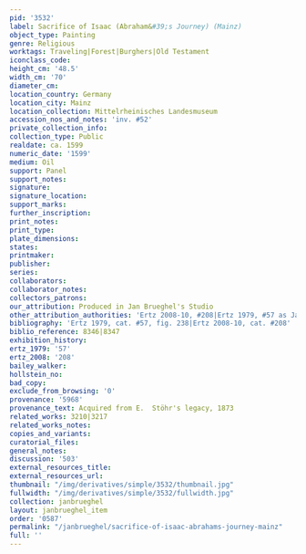 ```yaml
---
pid: '3532'
label: Sacrifice of Isaac (Abraham&#39;s Journey) (Mainz)
object_type: Painting
genre: Religious
worktags: Traveling|Forest|Burghers|Old Testament
iconclass_code:
height_cm: '48.5'
width_cm: '70'
diameter_cm:
location_country: Germany
location_city: Mainz
location_collection: Mittelrheinisches Landesmuseum
accession_nos_and_notes: 'inv. #52'
private_collection_info:
collection_type: Public
realdate: ca. 1599
numeric_date: '1599'
medium: Oil
support: Panel
support_notes:
signature:
signature_location:
support_marks:
further_inscription:
print_notes:
print_type:
plate_dimensions:
states:
printmaker:
publisher:
series:
collaborators:
collaborator_notes:
collectors_patrons:
our_attribution: Produced in Jan Brueghel's Studio
other_attribution_authorities: 'Ertz 2008-10, #208|Ertz 1979, #57 as Jan and Studio'
bibliography: 'Ertz 1979, cat. #57, fig. 238|Ertz 2008-10, cat. #208'
biblio_reference: 8346|8347
exhibition_history:
ertz_1979: '57'
ertz_2008: '208'
bailey_walker:
hollstein_no:
bad_copy:
exclude_from_browsing: '0'
provenance: '5968'
provenance_text: Acquired from E.  Stöhr's legacy, 1873
related_works: 3210|3217
related_works_notes:
copies_and_variants:
curatorial_files:
general_notes:
discussion: '503'
external_resources_title:
external_resources_url:
thumbnail: "/img/derivatives/simple/3532/thumbnail.jpg"
fullwidth: "/img/derivatives/simple/3532/fullwidth.jpg"
collection: janbrueghel
layout: janbrueghel_item
order: '0587'
permalink: "/janbrueghel/sacrifice-of-isaac-abrahams-journey-mainz"
full: ''
---
```

